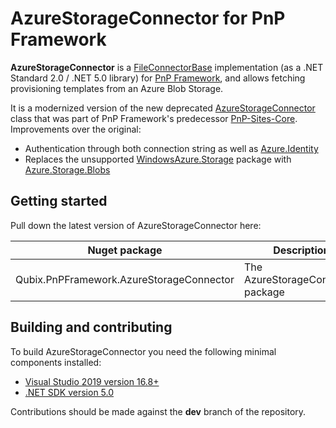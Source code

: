 # AzureStorageConnector for PnP Framework

**AzureStorageConnector** is a [FileConnectorBase](https://github.com/pnp/pnpframework/blob/d7f3ff5aa75d2c2f54d92beddf55aaa51e748a0c/src/lib/PnP.Framework/Provisioning/Connectors/FileConnectorBase.cs) implementation (as a .NET Standard 2.0 / .NET 5.0 library) for [PnP Framework](https://github.com/pnp/pnpframework), and allows fetching provisioning templates from an Azure Blob Storage.

It is a modernized version of the new deprecated [AzureStorageConnector](https://github.com/pnp/PnP-Sites-Core/blob/deba8844ac45fa3e481ab11c66dfa4cd85489b4d/Core/OfficeDevPnP.Core/Framework/Provisioning/Connectors/AzureStorageConnector.cs) class that was part of PnP Framework's predecessor [PnP-Sites-Core](https://github.com/PnP/PnP-Sites-Core). 
Improvements over the original:
- Authentication through both connection string as well as [Azure.Identity](https://www.nuget.org/packages/Azure.Identity/)
- Replaces the unsupported [WindowsAzure.Storage](https://www.nuget.org/packages/WindowsAzure.Storage/) package with [Azure.Storage.Blobs](https://www.nuget.org/packages/Azure.Storage.Blobs)

## Getting started

Pull down the latest version of AzureStorageConnector here:

Nuget package | Description | Latest release
--------------|-------------|----------------
Qubix.PnPFramework.AzureStorageConnector | The AzureStorageConnector package | [![Qubix.PnPFramework.AzureStorageConnector Nuget package](https://img.shields.io/nuget/v/Qubix.PnPFramework.AzureStorageConnector.svg)](https://www.nuget.org/packages/Qubix.PnPFramework.AzureStorageConnector/)


## Building and contributing

To build AzureStorageConnector you need the following minimal components installed:

- [Visual Studio 2019 version 16.8+](https://visualstudio.microsoft.com/vs/)
- [.NET SDK version 5.0](https://dotnet.microsoft.com/download/dotnet/5.0)

Contributions should be made against the **dev** branch of the repository.